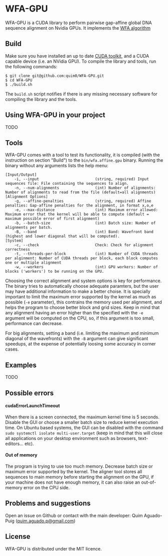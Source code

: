 # WFA-GPU

WFA-GPU is a CUDA library to perform pairwise gap-affine global DNA sequence alignment on Nvidia GPUs.
It implements the [WFA algorithm](https://academic.oup.com/bioinformatics/article/37/4/456/5904262)

## Build

Make sure you have installed an up to date [CUDA toolkit](https://developer.nvidia.com/cuda-downloads), and a CUDA capable device (i.e. an NVidia GPU).
To compile the library and tools, run the following commands:

```
$ git clone git@github.com:quim0/WFA-GPU.git
$ cd WFA-GPU
$ ./build.sh
```

The `build.sh` script notifies if there is any missing necessary software for compiling the library and the tools.

## Using WFA-GPU in your project

TODO

## Tools

WFA-GPU comes with a tool to test its functionality, it is compiled (with the instruction on section "Build") to the `bin/wfa.affine.gpu` binary.
Running the binary without any arguments lists the help menu:

```
[Input/Output]
	-i, --input                         (string, required) Input sequences file: File containing the sequences to align.
	-n, --num-alignments                (int) Number of alignments: Number of alignments to read from the file (default=all alignments)
[Alignment Options]
	-g, --affine-penalties              (string, required) Affine penalties: Gap-affine penalties for the alignment, in format x,o,e
	-e, --max-distance                  (int) Maximum error allowed: Maximum error that the kernel will be able to compute (default = maximum possible error of first alignment)
	-b, --batch-size                    (int) Batch size: Number of alignments per batch.
	-B, --band                          (int) Band: Wavefront band (highest and lower diagonal that will be computed).
[System]
	-c, --check                         Check: Check for alignment correctness
	-t, --threads-per-block             (int) Number of CUDA threads per alginment: Number of CUDA threads per block, each block computes one or multiple alignment
	-w, --workers                       (int) GPU workers: Number of blocks ('workers') to be running on the GPU.
```

Choosing the correct alignment and system options is key for performance. The binary tries to automatically choose adequate paramters, but the user
may have additional information to make a better choise. It is specially important to limit the maximum error supported by the kernel as much as
possible (`-e` parameter), this contrains the memory used per alignment, and helps the program to choose better block and grid sizes. Keep in mind that any alignment having an error higher than the specified with the `-e` argument will be computed on the CPU, so, if this argument is too small, performance can decrease.

For big alignments, setting a band (i.e. limiting the maximum and minimum diagonal of the wavefronts) with the `-B` argument can give significant
speedups, at the expense of potentially loosing some accuracy in corner cases.

## Examples

TODO

## Possible errors

#### cudaErrorLaunchTimeout

When there is a screen connected, the maximum kernel time is 5 seconds. Disable the GUI or choose a smaller batch size to reduce kernel execution time.
On Ubuntu based systems, the GUI can be disabled with the command `sudo systemctl isolate multi-user.target` (keep in mind that this will close all applications on your desktop environment such as browsers, text-editors... etc).

#### Out of memory

The program is trying to use too much memory. Decrease batch size or maximum error supported by the kernel. The aligner tool stores all sequences to main memory
before starting the alignment on the GPU, if your machine does not have enough memory, it can also raise an out-of-memory error on the CPU side.

## Problems and suggestions

Open an issue on Github or contact with the main developer: Quim Aguado-Puig (quim.aguado.p@gmail.com)

## License

WFA-GPU is distributed under the MIT licence.
